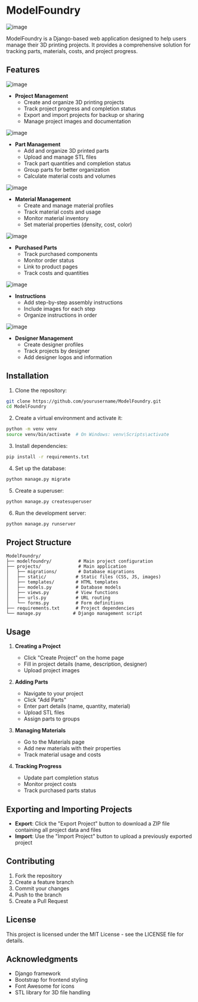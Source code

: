 # ModelFoundry
![image](https://github.com/user-attachments/assets/73d357c7-1b15-4aa8-8b08-127df74ceef1)

ModelFoundry is a Django-based web application designed to help users manage their 3D printing projects. It provides a comprehensive solution for tracking parts, materials, costs, and project progress.


## Features
![image](https://github.com/user-attachments/assets/3a2f6a06-22d4-43ea-907f-5dec1a2ea6ab)

- **Project Management**
  - Create and organize 3D printing projects
  - Track project progress and completion status
  - Export and import projects for backup or sharing
  - Manage project images and documentation
    
![image](https://github.com/user-attachments/assets/96cab528-10e5-4bf1-8c33-f4d51ded43b0)

- **Part Management**
  - Add and organize 3D printed parts
  - Upload and manage STL files
  - Track part quantities and completion status
  - Group parts for better organization
  - Calculate material costs and volumes
    
![image](https://github.com/user-attachments/assets/7aca590d-3901-4fbc-84b5-ba1bc400cfb0)

- **Material Management**
  - Create and manage material profiles
  - Track material costs and usage
  - Monitor material inventory
  - Set material properties (density, cost, color)
    
![image](https://github.com/user-attachments/assets/36b246d7-a323-420f-8abe-65c087d75b10)


- **Purchased Parts**
  - Track purchased components
  - Monitor order status
  - Link to product pages
  - Track costs and quantities
    
![image](https://github.com/user-attachments/assets/543be7d3-d972-4dea-9702-bbd1f43ff8c9)


- **Instructions**
  - Add step-by-step assembly instructions
  - Include images for each step
  - Organize instructions in order
    
![image](https://github.com/user-attachments/assets/43ed55e7-5dec-42a5-a90c-865fe95df8e0)


- **Designer Management**
  - Create designer profiles
  - Track projects by designer
  - Add designer logos and information

## Installation

1. Clone the repository:
```bash
git clone https://github.com/yourusername/ModelFoundry.git
cd ModelFoundry
```

2. Create a virtual environment and activate it:
```bash
python -m venv venv
source venv/bin/activate  # On Windows: venv\Scripts\activate
```

3. Install dependencies:
```bash
pip install -r requirements.txt
```

4. Set up the database:
```bash
python manage.py migrate
```

5. Create a superuser:
```bash
python manage.py createsuperuser
```

6. Run the development server:
```bash
python manage.py runserver
```

## Project Structure

```
ModelFoundry/
├── modelfoundry/          # Main project configuration
├── projects/              # Main application
│   ├── migrations/        # Database migrations
│   ├── static/           # Static files (CSS, JS, images)
│   ├── templates/        # HTML templates
│   ├── models.py         # Database models
│   ├── views.py          # View functions
│   ├── urls.py           # URL routing
│   └── forms.py          # Form definitions
├── requirements.txt      # Project dependencies
└── manage.py            # Django management script
```

## Usage

1. **Creating a Project**
   - Click "Create Project" on the home page
   - Fill in project details (name, description, designer)
   - Upload project images

2. **Adding Parts**
   - Navigate to your project
   - Click "Add Parts"
   - Enter part details (name, quantity, material)
   - Upload STL files
   - Assign parts to groups

3. **Managing Materials**
   - Go to the Materials page
   - Add new materials with their properties
   - Track material usage and costs

4. **Tracking Progress**
   - Update part completion status
   - Monitor project costs
   - Track purchased parts status

## Exporting and Importing Projects

- **Export**: Click the "Export Project" button to download a ZIP file containing all project data and files
- **Import**: Use the "Import Project" button to upload a previously exported project

## Contributing

1. Fork the repository
2. Create a feature branch
3. Commit your changes
4. Push to the branch
5. Create a Pull Request

## License

This project is licensed under the MIT License - see the LICENSE file for details.

## Acknowledgments

- Django framework
- Bootstrap for frontend styling
- Font Awesome for icons
- STL library for 3D file handling 
